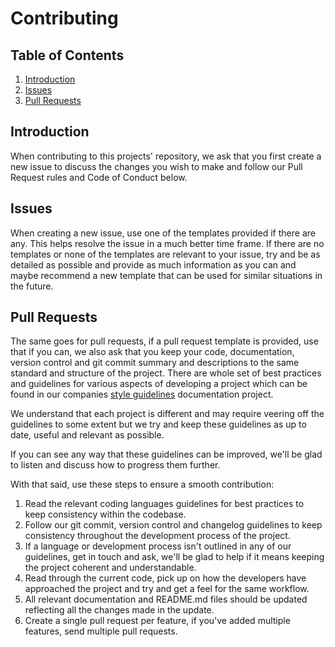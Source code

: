 # Contributing

## Table of Contents
1. [Introduction](#introduction)
2. [Issues](#issues)
3. [Pull Requests](#pull-requests)

## Introduction

When contributing to this projects' repository, we ask that you first create a new issue to discuss the changes you wish to make and follow our Pull Request rules and Code of Conduct below.

## Issues

When creating a new issue, use one of the templates provided if there are any. This helps resolve the issue in a much better time frame. If there are no templates or none of the templates are relevant to your issue, try and be as detailed as possible and provide as much information as you can and maybe recommend a new template that can be used for similar situations in the future.

## Pull Requests

The same goes for pull requests, if a pull request template is provided, use that if you can, we also ask that you keep your code, documentation, version control and git commit summary and descriptions to the same standard and structure of the project. There are whole set of best practices and guidelines for various aspects of developing a project which can be found in our companies [style guidelines](https://github.com/cloudeight/style-guidelines) documentation project.

We understand that each project is different and may require veering off the guidelines to some extent but we try and keep these guidelines as up to date, useful and relevant as possible.

If you can see any way that these guidelines can be improved, we'll be glad to listen and discuss how to progress them further.

With that said, use these steps to ensure a smooth contribution:

1. Read the relevant coding languages guidelines for best practices to keep consistency within the codebase.
2. Follow our git commit, version control and changelog guidelines to keep consistency throughout the development process of the project.
3. If a language or development process isn't outlined in any of our guidelines, get in touch and ask, we'll be glad to help if it means keeping the project coherent and understandable.
4. Read through the current code, pick up on how the developers have approached the project and try and get a feel for the same workflow.
5. All relevant documentation and README.md files should be updated reflecting all the changes made in the update.
6. Create a single pull request per feature, if you've added multiple features, send multiple pull requests.
